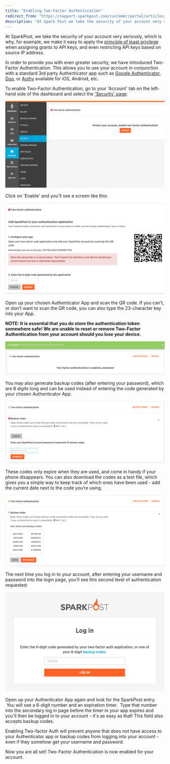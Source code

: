 ```yaml
---
title: "Enabling Two-Factor Authentication"
redirect_from: "https://support.sparkpost.com/customer/portal/articles/1948449-enabling-two-factor-authentication"
description: "At Spark Post we take the security of your account very seriously which is why for example we make it easy to apply the principle of least privilege when assigning grants to API keys and even restricting API keys based on source IP address In order to provide you with..."
---
```


At SparkPost, we take the security of your account very seriously, which is why, for example, we make it easy to apply the [principle of least privilege](https://www.us-cert.gov/bsi/articles/knowledge/principles/least-privilege) when assigning grants to API keys, and even restricting API keys based on source IP address.

In order to provide you with even greater security, we have introduced Two-Factor Authentication. This allows you to use your account in conjunction with a standard 3rd party Authenticator app such as [Google Authenticator](https://support.google.com/accounts/answer/1066447), [Duo](https://duo.com/product/trusted-users/two-factor-authentication/duo-mobile), or [Authy](https://www.authy.com/app/mobile/) available for iOS, Android, etc.

To enable Two-Factor Authentication, go to your 'Account' tab on the left-hand side of the dashboard and select the ['Security' page](https://app.sparkpost.com/account/security):

![](media/enabling-two-factor-authentication/7a7gkvbe3r7dlmtmynzuel3ndht-sbtdxszpoikpmnekhrez9ptchj-diwnxwq-wlkxpgcyownohi09u3ypstbv_nx35tlodl0g6bcvgg4gywdrmmyvxz5hd4msctk5sry7apx5gundefined)

Click on 'Enable' and you'll see a screen like this:

![](media/enabling-two-factor-authentication/8yszlbtdcae8qvdjkmonosbl89fli3whkm5uupfmphv1fmwnv7wgwk26fuwoll2duplujaormafg9jcjabdn07llhfkmrol0rfo2nlw7l2qre18pxuygjdoos8snxosog0qzcx0tundefined)

Open up your chosen Authenticator App and scan the QR code. If you can’t, or don’t want to scan the QR code, you can also type the 23-character key into your App. 

**NOTE: It is essential that you do store the authentication token somewhere safe! We are unable to reset or remove Two-Factor Authentication from your account should you lose your device.** 

![](media/enabling-two-factor-authentication/py50w0ttoy84js77szesn96pzqh2fyzson1wevne_qqbwuzio7coxe9_vmquovlppsjasiygou57qq70-1ndh33b_hroopf3dv6y8sgpop0nfj1pwfevctysj9d4it_c48vqfecoundefined)

You may also generate backup codes (after entering your password), which are 8 digits long and can be used instead of entering the code generated by your chosen Authenticator App.

![](media/enabling-two-factor-authentication/cr5skfl0vlrmifrijbkssz6xjbfv86k7q9-qoccxzezj9zcch_dqkyedxfbqvxzynhww9l1vyxmfx4tcbztgma5vqvr4xm3_cxbtknf7hfg5hc0_ay_xbyl3y8lgdrctupuabiq0undefined)

These codes only expire when they are used, and come in handy if your phone disappears. You can also download the codes as a text file, which gives you a simple way to keep track of which ones have been used - add the current date next to the code you’re using.

![](media/enabling-two-factor-authentication/kvxqybidnaw_dflora1qbiaubfwapucgmdflz38b13xvopoie5ywtrulwmtdqitewsnh_hbtlnetvvhamc7zrkdadd9_a_ker4gymxwtku5eiu1rtojjmyon2pzbcb8tduqyv3egundefined)

The next time you log in to your account, after entering your username and password into the login page, you'll see this second level of authentication requested:

![](media/enabling-two-factor-authentication/0hpcq1z-aa55lvjb_vy5rx0h7qklvuwvosxzxmuhv0gdp-ppm09qj42bi4dhijrewfdtqzv27y7ew9u0yorz-ciclppbdnd73na0e5rjzz6vuwuwjp63jllkkfmunhtpp2zgge71undefined)

Open up your Authenticator App again and look for the SparkPost entry.  You will see a 6-digit number and an expiration timer.  Type that number into the secondary log in page before the timer in your app expires and you'll then be logged in to your account - it's as easy as that! This field also accepts backup codes.

Enabling Two-factor Auth will prevent anyone that does not have access to your Authenticator app or backup codes from logging into your account - even if they somehow get your username and password.

Now you are all set! Two-Factor Authentication is now enabled for your account.
